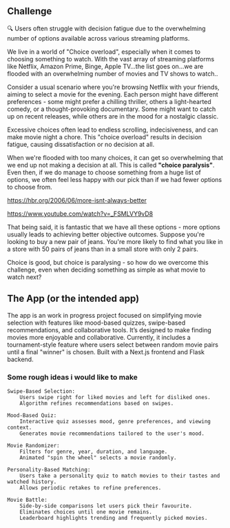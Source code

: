 ## Challenge

<aside>
🔍 Users often struggle with decision fatigue due to the overwhelming number of options available across various streaming platforms.

</aside>

We live in a world of "Choice overload", especially when it comes to choosing something to watch. With the vast array of streaming platforms like Netflix, Amazon Prime, Binge, Apple TV…the list goes on…we are flooded with an overwhelming number of movies and TV shows to watch..

Consider a usual scenario where you're browsing Netflix with your friends, aiming to select a movie for the evening.  Each person might have different preferences - some might prefer a chilling thriller, others a light-hearted comedy, or a thought-provoking documentary. Some might want to catch up on recent releases, while others are in the mood for a nostalgic classic.

Excessive choices often lead to endless scrolling, indecisiveness, and can make movie night a chore. This "choice overload" results in decision fatigue, causing dissatisfaction or no decision at all.

When we're flooded with too many choices, it can get so overwhelming that we end up not making a decision at all. This is called **"choice paralysis"**. Even then, if we do manage to choose something from a huge list of options, we often feel less happy with our pick than if we had fewer options to choose from.

https://hbr.org/2006/06/more-isnt-always-better

https://www.youtube.com/watch?v=_FSMLVY9vD8

That being said, it is fantastic that we have all these options - more options usually leads to  achieving better objective outcomes. Suppose you're looking to buy a new pair of jeans. You're more likely to find what you like in a store with 50 pairs of jeans than in a small store with only 2 pairs.

Choice is good, but choice is paralysing - so how do we overcome this challenge, even when deciding something as simple as what movie to watch next?


## The App (or the intended app)
The app is an work in progress project focused on simplifying movie selection with features like mood-based quizzes, swipe-based recommendations, and collaborative tools. It’s designed to make finding movies more enjoyable and collaborative. Currently, it includes a tournament-style feature where users select between random movie pairs until a final "winner" is chosen. Built with a Next.js frontend and Flask backend.


### Some rough ideas i would like to make

    Swipe-Based Selection:
        Users swipe right for liked movies and left for disliked ones.
        Algorithm refines recommendations based on swipes.

    Mood-Based Quiz:
        Interactive quiz assesses mood, genre preferences, and viewing context.
        Generates movie recommendations tailored to the user's mood.

    Movie Randomizer:
        Filters for genre, year, duration, and language.
        Animated "spin the wheel" selects a movie randomly.

    Personality-Based Matching:
        Users take a personality quiz to match movies to their tastes and watched history.
        Allows periodic retakes to refine preferences.

    Movie Battle:
        Side-by-side comparisons let users pick their favourite.
        Eliminates choices until one movie remains.
        Leaderboard highlights trending and frequently picked movies.
